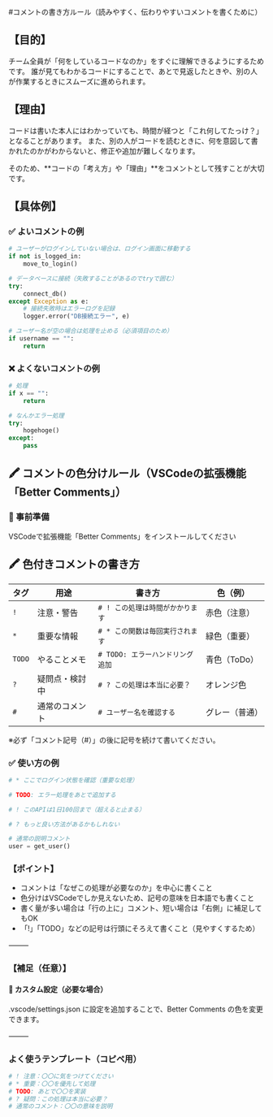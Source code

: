 #コメントの書き方ルール（読みやすく、伝わりやすいコメントを書くために）

## 【目的】

チーム全員が「何をしているコードなのか」をすぐに理解できるようにするためです。
誰が見てもわかるコードにすることで、あとで見返したときや、別の人が作業するときにスムーズに進められます。

## 【理由】

コードは書いた本人にはわかっていても、時間が経つと「これ何してたっけ？」となることがあります。
また、別の人がコードを読むときに、何を意図して書かれたのかがわからないと、修正や追加が難しくなります。

そのため、**コードの「考え方」や「理由」**をコメントとして残すことが大切です。

## 【具体例】

### ✅ よいコメントの例

``` python
# ユーザーがログインしていない場合は、ログイン画面に移動する
if not is_logged_in:
    move_to_login()
```
``` python
# データベースに接続（失敗することがあるのでtryで囲む）
try:
    connect_db()
except Exception as e:
    # 接続失敗時はエラーログを記録
    logger.error("DB接続エラー", e)
```
``` python
# ユーザー名が空の場合は処理を止める（必須項目のため）
if username == "":
    return
```


### ❌ よくないコメントの例

``` python
# 処理
if x == "":
    return
```
``` python
# なんかエラー処理
try:
    hogehoge()
except:
    pass
```

## 🖍 コメントの色分けルール（VSCodeの拡張機能「Better Comments」）

### 🔧 事前準備
VSCodeで拡張機能「Better Comments」をインストールしてください

## 🖍 色付きコメントの書き方
| タグ    | 用途             | 書き方                               | 色（例）       |
|---------|------------------|----------------------------------------|----------------|
| `!`     | 注意・警告       | `# ! この処理は時間がかかります`       | 赤色（注意）   |
| `*`     | 重要な情報       | `# * この関数は毎回実行されます`       | 緑色（重要）   |
| `TODO`  | やることメモ     | `# TODO: エラーハンドリング追加`       | 青色（ToDo）   |
| `?`     | 疑問点・検討中   | `# ? この処理は本当に必要？`           | オレンジ色     |
| `#`     | 通常のコメント   | `# ユーザー名を確認する`               | グレー（普通） |

※必ず「コメント記号（#）」の後に記号を続けて書いてください。

### ✅ 使い方の例

``` python
# * ここでログイン状態を確認（重要な処理）

# TODO: エラー処理をあとで追加する

# ! このAPIは1日100回まで（超えると止まる）

# ? もっと良い方法があるかもしれない

# 通常の説明コメント
user = get_user()
```

### 【ポイント】
- コメントは「なぜこの処理が必要なのか」を中心に書くこと
- 色分けはVSCodeでしか見えないため、記号の意味を日本語でも書くこと
- 書く量が多い場合は「行の上に」コメント、短い場合は「右側」に補足してもOK
- 「!」「TODO」などの記号は行頭にそろえて書くこと（見やすくするため）

⸻

### 【補足（任意）】

#### 🧩 カスタム設定（必要な場合）

.vscode/settings.json に設定を追加することで、Better Comments の色を変更できます。

⸻

### よく使うテンプレート（コピペ用）

``` python
# ! 注意：〇〇に気をつけてください
# * 重要：〇〇を優先して処理
# TODO: あとで〇〇を実装
# ? 疑問：この処理は本当に必要？
# 通常のコメント：〇〇の意味を説明
```




